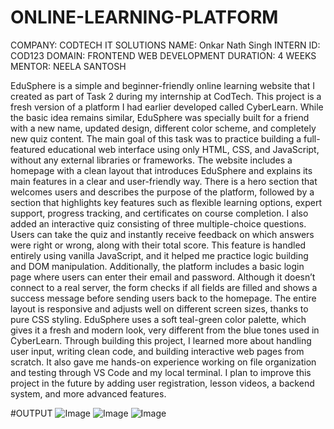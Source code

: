 # ONLINE-LEARNING-PLATFORM

COMPANY: CODTECH IT SOLUTIONS 
NAME: Onkar Nath Singh 
INTERN ID: COD123 
DOMAIN: FRONTEND WEB DEVELOPMENT 
DURATION: 4 WEEKS MENTOR: NEELA SANTOSH

EduSphere is a simple and beginner-friendly online learning website that I created as part of Task 2 during my internship at CodTech. This project is a fresh version of a platform I had earlier developed called CyberLearn. While the basic idea remains similar, EduSphere was specially built for a friend with a new name, updated design, different color scheme, and completely new quiz content. The main goal of this task was to practice building a full-featured educational web interface using only HTML, CSS, and JavaScript, without any external libraries or frameworks. The website includes a homepage with a clean layout that introduces EduSphere and explains its main features in a clear and user-friendly way. There is a hero section that welcomes users and describes the purpose of the platform, followed by a section that highlights key features such as flexible learning options, expert support, progress tracking, and certificates on course completion. I also added an interactive quiz consisting of three multiple-choice questions. Users can take the quiz and instantly receive feedback on which answers were right or wrong, along with their total score. This feature is handled entirely using vanilla JavaScript, and it helped me practice logic building and DOM manipulation. Additionally, the platform includes a basic login page where users can enter their email and password. Although it doesn’t connect to a real server, the form checks if all fields are filled and shows a success message before sending users back to the homepage. The entire layout is responsive and adjusts well on different screen sizes, thanks to pure CSS styling. EduSphere uses a soft teal-green color palette, which gives it a fresh and modern look, very different from the blue tones used in CyberLearn. Through building this project, I learned more about handling user input, writing clean code, and building interactive web pages from scratch. It also gave me hands-on experience working on file organization and testing through VS Code and my local terminal. I plan to improve this project in the future by adding user registration, lesson videos, a backend system, and more advanced features.


#OUTPUT
![Image](https://github.com/user-attachments/assets/67c1090c-f41c-43ac-946c-21d4dc15c5c5)
![Image](https://github.com/user-attachments/assets/9b1e7a47-1311-4fbd-a288-28183e49baf9)
![Image](https://github.com/user-attachments/assets/dff0c0b6-e207-4526-9b37-b9efbf52b221)
